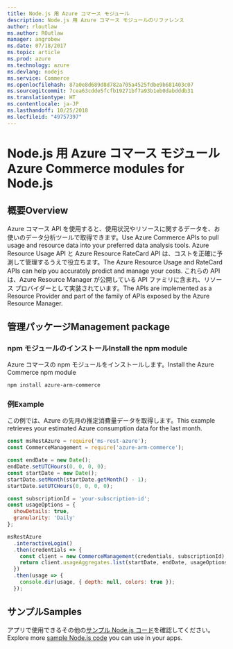 ```yaml
---
title: Node.js 用 Azure コマース モジュール
description: Node.js 用 Azure コマース モジュールのリファレンス
author: rloutlaw
ms.author: ROutlaw
manager: angrobew
ms.date: 07/18/2017
ms.topic: article
ms.prod: azure
ms.technology: azure
ms.devlang: nodejs
ms.service: Commerce
ms.openlocfilehash: 87a0e8d689d8d782a705a4525fdbe9b681403c07
ms.sourcegitcommit: 7cea63cdde5fcfb19271bf7a93b1eb0dabdddb31
ms.translationtype: HT
ms.contentlocale: ja-JP
ms.lasthandoff: 10/25/2018
ms.locfileid: "49757397"
---
```

# <a name="azure-commerce-modules-for-nodejs"></a><span data-ttu-id="a4157-103">Node.js 用 Azure コマース モジュール</span><span class="sxs-lookup"><span data-stu-id="a4157-103">Azure Commerce modules for Node.js</span></span>

## <a name="overview"></a><span data-ttu-id="a4157-104">概要</span><span class="sxs-lookup"><span data-stu-id="a4157-104">Overview</span></span>

<span data-ttu-id="a4157-105">Azure コマース API を使用すると、使用状況やリソースに関するデータを、お使いのデータ分析ツールで取得できます。</span><span class="sxs-lookup"><span data-stu-id="a4157-105">Use Azure Commerce APIs to pull usage and resource data into your preferred data analysis tools.</span></span> <span data-ttu-id="a4157-106">Azure Resource Usage API と Azure Resource RateCard API は、コストを正確に予測して管理するうえで役立ちます。</span><span class="sxs-lookup"><span data-stu-id="a4157-106">The Azure Resource Usage and RateCard APIs can help you accurately predict and manage your costs.</span></span> <span data-ttu-id="a4157-107">これらの API は、Azure Resource Manager が公開している API ファミリに含まれ、リソース プロバイダーとして実装されています。</span><span class="sxs-lookup"><span data-stu-id="a4157-107">The APIs are implemented as a Resource Provider and part of the family of APIs exposed by the Azure Resource Manager.</span></span>

## <a name="management-package"></a><span data-ttu-id="a4157-108">管理パッケージ</span><span class="sxs-lookup"><span data-stu-id="a4157-108">Management package</span></span>

### <a name="install-the-npm-module"></a><span data-ttu-id="a4157-109">npm モジュールのインストール</span><span class="sxs-lookup"><span data-stu-id="a4157-109">Install the npm module</span></span>

<span data-ttu-id="a4157-110">Azure コマースの npm モジュールをインストールします。</span><span class="sxs-lookup"><span data-stu-id="a4157-110">Install the Azure Commerce npm module</span></span>

```bash
npm install azure-arm-commerce
```

### <a name="example"></a><span data-ttu-id="a4157-111">例</span><span class="sxs-lookup"><span data-stu-id="a4157-111">Example</span></span>

<span data-ttu-id="a4157-112">この例では、Azure の先月の推定消費量データを取得します。</span><span class="sxs-lookup"><span data-stu-id="a4157-112">This example retrieves your estimated Azure consumption data for the last month.</span></span>

```javascript
const msRestAzure = require('ms-rest-azure');
const CommerceManagement = require('azure-arm-commerce');

const endDate = new Date();
endDate.setUTCHours(0, 0, 0, 0);
const startDate = new Date();
startDate.setMonth(startDate.getMonth() - 1);
startDate.setUTCHours(0, 0, 0, 0);

const subscriptionId = 'your-subscription-id';
const usageOptions = {
  showDetails: true,
  granularity: 'Daily'
};

msRestAzure
  .interactiveLogin()
  .then(credentials => {
    const client = new CommerceManagement(credentials, subscriptionId);
    return client.usageAggregates.list(startDate, endDate, usageOptions);
  })
  .then(usage => {
    console.dir(usage, { depth: null, colors: true });
  });
```

## <a name="samples"></a><span data-ttu-id="a4157-113">サンプル</span><span class="sxs-lookup"><span data-stu-id="a4157-113">Samples</span></span>

<span data-ttu-id="a4157-114">アプリで使用できるその他の[サンプル Node.js コード](https://azure.microsoft.com/resources/samples/?platform=nodejs)を確認してください。</span><span class="sxs-lookup"><span data-stu-id="a4157-114">Explore more [sample Node.js code](https://azure.microsoft.com/resources/samples/?platform=nodejs) you can use in your apps.</span></span>

